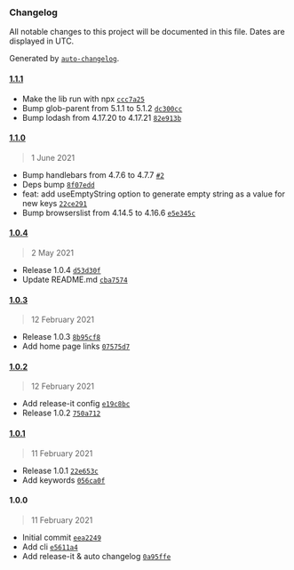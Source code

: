 ### Changelog

All notable changes to this project will be documented in this file. Dates are displayed in UTC.

Generated by [`auto-changelog`](https://github.com/CookPete/auto-changelog).

#### [1.1.1](https://github.com/felixmosh/i18next-locales-sync/compare/1.1.0...1.1.1)

- Make the lib run with npx [`ccc7a25`](https://github.com/felixmosh/i18next-locales-sync/commit/ccc7a25ab0b0f097aa0a06470b5413e24b2adc69)
- Bump glob-parent from 5.1.1 to 5.1.2 [`dc300cc`](https://github.com/felixmosh/i18next-locales-sync/commit/dc300cc0cdc027d9146c63f78c5b9418fa44285d)
- Bump lodash from 4.17.20 to 4.17.21 [`82e913b`](https://github.com/felixmosh/i18next-locales-sync/commit/82e913b16eda1cb9cd86e19870e1fc6aaff20b34)

#### [1.1.0](https://github.com/felixmosh/i18next-locales-sync/compare/1.0.4...1.1.0)

> 1 June 2021

- Bump handlebars from 4.7.6 to 4.7.7 [`#2`](https://github.com/felixmosh/i18next-locales-sync/pull/2)
- Deps bump [`8f07edd`](https://github.com/felixmosh/i18next-locales-sync/commit/8f07eddd378bb0c7b3b17121d490d1f19a6f7dc3)
- feat: add useEmptyString option to generate empty string as a value for new keys [`22ce291`](https://github.com/felixmosh/i18next-locales-sync/commit/22ce2914b4492821d3a99b1155241673e0872e63)
- Bump browserslist from 4.14.5 to 4.16.6 [`e5e345c`](https://github.com/felixmosh/i18next-locales-sync/commit/e5e345ccd74e3b0868e076d28d6c5faad9ca53ae)

#### [1.0.4](https://github.com/felixmosh/i18next-locales-sync/compare/1.0.3...1.0.4)

> 2 May 2021

- Release 1.0.4 [`d53d30f`](https://github.com/felixmosh/i18next-locales-sync/commit/d53d30f54f6ab80d10364a8e6d13f3ad01905094)
- Update README.md [`cba7574`](https://github.com/felixmosh/i18next-locales-sync/commit/cba757403af532e57ff082d16487368f7f653022)

#### [1.0.3](https://github.com/felixmosh/i18next-locales-sync/compare/1.0.2...1.0.3)

> 12 February 2021

- Release 1.0.3 [`8b95cf8`](https://github.com/felixmosh/i18next-locales-sync/commit/8b95cf840673e08616073c3e0e50f29c5ca2423d)
- Add home page links [`07575d7`](https://github.com/felixmosh/i18next-locales-sync/commit/07575d76e5107bf6a905cb9473bf2382423fda57)

#### [1.0.2](https://github.com/felixmosh/i18next-locales-sync/compare/1.0.1...1.0.2)

> 12 February 2021

- Add release-it config [`e19c8bc`](https://github.com/felixmosh/i18next-locales-sync/commit/e19c8bca48a71e941a14e286800ecb6cabcff7a5)
- Release 1.0.2 [`750a712`](https://github.com/felixmosh/i18next-locales-sync/commit/750a712effbfbbc5d7ea11b7c0d88dff14c5e5f6)

#### [1.0.1](https://github.com/felixmosh/i18next-locales-sync/compare/1.0.0...1.0.1)

> 11 February 2021

- Release 1.0.1 [`22e653c`](https://github.com/felixmosh/i18next-locales-sync/commit/22e653c1404c73b47c944a334689a1cb71ce4c85)
- Add keywords [`056ca0f`](https://github.com/felixmosh/i18next-locales-sync/commit/056ca0f3fe3d8dbff54b610d3582be4d6c57f266)

#### 1.0.0

> 11 February 2021

- Initial commit [`eea2249`](https://github.com/felixmosh/i18next-locales-sync/commit/eea224998c4ea862f16f35fd333513f95aeefebb)
- Add cli [`e5611a4`](https://github.com/felixmosh/i18next-locales-sync/commit/e5611a45caee4c56fdbca5c38f7c446f8acdfc14)
- Add release-it & auto changelog [`0a95ffe`](https://github.com/felixmosh/i18next-locales-sync/commit/0a95ffe2fecdba6748e6b19090ff9be8c23c869b)
